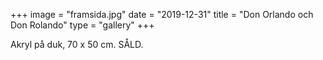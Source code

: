 +++
image = "framsida.jpg"
date = "2019-12-31"
title = "Don Orlando och Don Rolando"
type = "gallery"
+++

Akryl på duk, 70 x 50 cm. SÅLD.
